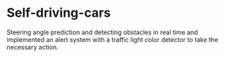 # Self-driving-cars

Steering angle prediction and detecting obstacles in real time and implemented an alert system with a traffic light color detector to take the necessary action.
